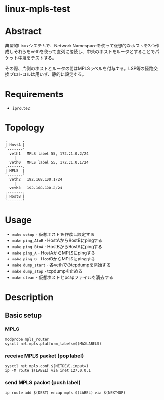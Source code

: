 linux-mpls-test
===============

# Abstract

典型的Linuxシステムで、Network Namespaceを使って仮想的なホストを3つ作成しそれらをvethを使って直列に接続し、中央のホストをルータとすることでパケット中継をテストする。

その際、片側のホストとルータの間はMPLSラベルを付与する。LSP等の経路交換プロトコルは用いず、静的に設定する。

# Requirements

 - `iproute2`

# Topology

```
.-------.               
| HostA |
`-------'         
  veth1   MPLS label 55, 172.21.0.2/24
    |
  veth0   MPLS label 55, 172.21.0.1/24
.-------.
| MPLS  |
`-------'
  veth2   192.168.100.1/24
    |
  veth3   192.168.100.2/24
.-------.
| HostB |
`-------'

```

# Usage

- `make setup` - 仮想ホストを作成し設定する
- `make ping_AtoB` - HostAからHostBにpingする
- `make ping_BtoA` - HostBからHostAにpingする
- `make ping_A` - HostAからMPLSにpingする
- `make ping_B` - HostBからMPLSにpingする
- `make dump_start` - 各vethでのtcpdumpを開始する
- `make dump_stop` - tcpdumpを止める
- `make clean` - 仮想ホストとpcapファイルを消去する

# Description

## Basic setup

### MPLS

```
modprobe mpls_router
sysctl net.mpls.platform_labels=$(MAXLABELS)
```

### receive MPLS packet (pop label)

```
sysctl net.mpls.conf.$(NETDEV).input=1
ip -M route $(LABEL) via inet 127.0.0.1
```

### send MPLS packet (push label)

```
ip route add $(DEST) encap mpls $(LABEL) via $(NEXTHOP)
```
